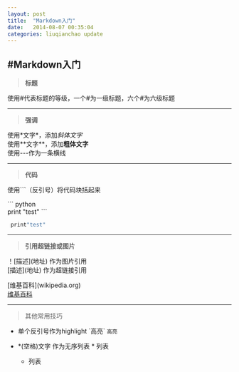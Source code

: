 ```yaml
---
layout: post
title:  "Markdown入门"
date:   2014-08-07 00:35:04
categories: liuqianchao update
---
```



#Markdown入门
---
>**标题**

  使用#代表标题的等级，一个#为一级标题，六个#为六级标题

--- 
>**强调**

  使用\*文字\*，添加*斜体文字*  
  使用\*\*文字\*\*，添加**粗体文字**  
  使用\-\-\-作为一条横线
  
---
>**代码**

使用```（反引号）将代码块括起来

\`\`\` python  
print "test"
\`\`\`  

``` python
 print"test"
```

---
>**引用超链接或图片**

！\[描述](地址) 作为图片引用  
\[描述](地址) 作为超链接引用  

\[维基百科](wikipedia.org)    
[维基百科](wikipedia.org)

---
>其他常用技巧

* 单个反引号作为highlight
\`高亮\`
`高亮`


* \*(空格)文字 作为无序列表
 \* 列表
  * 列表